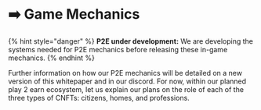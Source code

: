 # ➡️ Game Mechanics

{% hint style="danger" %}
**P2E under development:** We are developing the systems needed for P2E mechanics before releasing these in-game mechanics.
{% endhint %}

Further  information on how our P2E mechanics will be detailed on a new version of this whitepaper and in our discord.  For now,  within our planned play 2 earn ecosystem,  let us explain our plans on the role of each  of the three types of CNFTs: citizens, homes, and professions.
